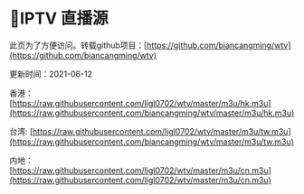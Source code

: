 # 💚IPTV 直播源

此页为了方便访问。转载github项目：[https://github.com/biancangming/wtv](https://github.com/biancangming/wtv)

更新时间：2021-06-12

香港： [https://raw.githubusercontent.com/ligl0702/wtv/master/m3u/hk.m3u](https://raw.githubusercontent.com/biancangming/wtv/master/m3u/hk.m3u)

台湾:    [https://raw.githubusercontent.com/ligl0702/wtv/master/m3u/tw.m3u](https://raw.githubusercontent.com/biancangming/wtv/master/m3u/tw.m3u)

内地： [https://raw.githubusercontent.com/ligl0702/wtv/master/m3u/cn.m3u](https://raw.githubusercontent.com/ligl0702/wtv/master/m3u/cn.m3u)





